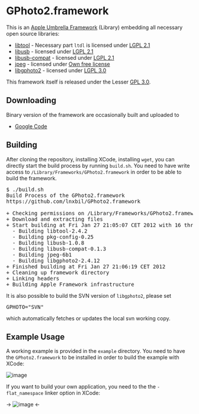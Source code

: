 # GPhoto2.framework

This is an [Apple Umbrella Framework](http://support.apple.com/kb/TA25631?viewlocale=en_US) (Library) embedding all necessary open source libraries:

* [libtool](http://www.gnu.org/software/libtool/) - Necessary part `ltdl` is licensed under [LGPL 2.1](http://www.gnu.org/licenses/old-licenses/lgpl-2.1.html)
* [libusb](http://www.libusb.org/) - licensed under [LGPL 2.1](http://www.gnu.org/licenses/old-licenses/lgpl-2.1.html)
* [libusb-compat](http://www.libusb.org/) - licensed under [LGPL 2.1](http://www.gnu.org/licenses/old-licenses/lgpl-2.1.html)
* [jpeg](http://www.ijg.org/) - licensed under [Own free license](http://xstandard.com/1D1B6C13-7BB6-4FA8-A1F9-EC1E32577D26/license-ijg.txt)
* [libgphoto2](http://www.gphoto.org/) - licensed under [LGPL 3.0](http://www.gnu.org/copyleft/lesser.html)

This framework itself is released under the Lesser [GPL 3.0](http://www.gnu.org/copyleft/).


## Downloading
Binary version of the framework are occasionally built and uploaded to

* [Google Code](http://code.google.com/p/gphoto2-framework/downloads/list)


## Building
After cloning the repository, installing XCode, installing `wget`, you can directly start the build process by running `build.sh`. You need to have write access to `/Library/Frameworks/GPhoto2.framework` in order to be able to build the framework.
<pre>
$ ./build.sh
Build Process of the GPhoto2.framework
https://github.com/lnxbil/GPhoto2.framework

+ Checking permissions on /Library/Frameworks/GPhoto2.framework
+ Download and extracting files
+ Start building at Fri Jan 27 21:05:07 CET 2012 with 16 threads
  - Building libtool-2.4.2
  - Building pkg-config-0.25
  - Building libusb-1.0.8
  - Building libusb-compat-0.1.3
  - Building jpeg-6b1
  - Building libgphoto2-2.4.12
+ Finished building at Fri Jan 27 21:06:19 CET 2012
+ Cleaning up framework directory
+ Linking headers
+ Building Apple Framework infrastructure
</pre>

It is also possible to build the SVN version of `libgphoto2`, please set
<pre>
GPHOTO="SVN"
</pre>
which automatically fetches or updates the local svn working copy.

## Example Usage
A working example is provided in the `example` directory. You need to have the `GPhoto2.framework` to be installed in order to build the example with XCode:

![image](https://github.com/lnxbil/GPhoto2.framework/raw/master/example/doc/app.png)

If you want to build your own application, you need to the the `-flat_namespace` linker option in XCode:

-> ![image](https://github.com/lnxbil/GPhoto2.framework/raw/master/example/doc/flat_namespace.png) <-
